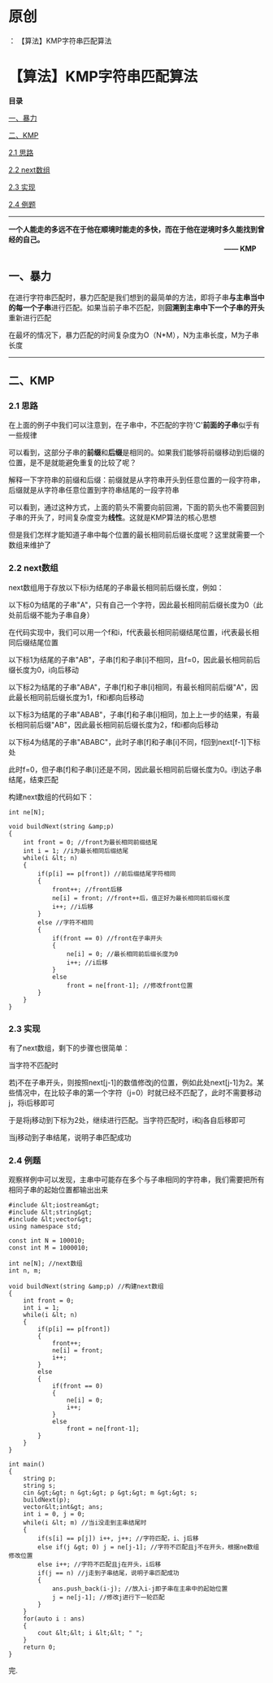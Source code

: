 # 原创
：  【算法】KMP字符串匹配算法

# 【算法】KMP字符串匹配算法

**目录**

[一、暴力](#%E4%B8%80%E3%80%81%E6%9A%B4%E5%8A%9B)

[二、KMP](#%E4%BA%8C%E3%80%81KMP)

[2.1 思路](#2.1%20%E6%80%9D%E8%B7%AF)

[2.2 next数组](#2.2%20next%E6%95%B0%E7%BB%84)

[2.3 实现](#2.3%20%E5%AE%9E%E7%8E%B0)

[2.4 例题](#2.4%20%E4%BE%8B%E9%A2%98)

---


> 
**一个人能走的多远不在于他在顺境时能走的多快，而在于他在逆境时多久能找到曾经的自己。<br/>                                                                                                                                 —— KMP**


## 一、暴力

在进行字符串匹配时，暴力匹配是我们想到的最简单的方法，即将子串**与主串当中的每一个子串**进行匹配。如果当前子串不匹配，则**回溯到主串中下一个子串的开头**重新进行匹配

在最坏的情况下，暴力匹配的时间复杂度为O（N*M），N为主串长度，M为子串长度

---


## 二、KMP

### 2.1 思路

在上面的例子中我们可以注意到，在子串中，不匹配的字符'C'**前面的子串**似乎有一些规律

可以看到，这部分子串的**前缀**和**后缀**是相同的。如果我们能够将前缀移动到后缀的位置，是不是就能避免重复的比较了呢？

> 
解释一下字符串的前缀和后缀：前缀就是从字符串开头到任意位置的一段字符串，后缀就是从字符串任意位置到字符串结尾的一段字符串


可以看到，通过这种方式，上面的箭头不需要向前回溯，下面的箭头也不需要回到子串的开头了，时间复杂度变为**线性**。这就是KMP算法的核心思想

但是我们怎样才能知道子串中每个位置的最长相同前后缀长度呢？这里就需要一个数组来维护了

### 2.2 next数组

next数组用于存放以下标i为结尾的子串最长相同前后缀长度，例如：

以下标0为结尾的子串"A"，只有自己一个字符，因此最长相同前后缀长度为0（此处前后缀不能为子串自身）

在代码实现中，我们可以用一个f和i，f代表最长相同前缀结尾位置，i代表最长相同后缀结尾位置

以下标1为结尾的子串"AB"，子串[f]和子串[i]不相同，且f=0，因此最长相同前后缀长度为0，i向后移动

以下标2为结尾的子串"ABA"，子串[f]和子串[i]相同，有最长相同前后缀"A"，因此最长相同前后缀长度为1，f和i都向后移动

以下标3为结尾的子串"ABAB"，子串[f]和子串[i]相同，加上上一步的结果，有最长相同前后缀"AB"，因此最长相同前后缀长度为2，f和i都向后移动

以下标4为结尾的子串"ABABC"，此时子串[f]和子串[i]不同，f回到next[f-1]下标处

此时f=0，但子串[f]和子串[i]还是不同，因此最长相同前后缀长度为0。i到达子串结尾，结束匹配

构建next数组的代码如下：

```
int ne[N];

void buildNext(string &amp;p)
{
    int front = 0; //front为最长相同前缀结尾
    int i = 1; //i为最长相同后缀结尾
    while(i &lt; n)
    {
        if(p[i] == p[front]) //前后缀结尾字符相同
        { 
            front++; //front后移
            ne[i] = front; //front++后，值正好为最长相同前后缀长度
            i++; //i后移
        }
        else //字符不相同
        {
            if(front == 0) //front在子串开头
            {
                ne[i] = 0; //最长相同前后缀长度为0
                i++; //i后移
            }
            else
                front = ne[front-1]; //修改front位置
        }
    }
}
```

### 2.3 实现

有了next数组，剩下的步骤也很简单：

当字符不匹配时

若j不在子串开头，则按照next[j-1]的数值修改j的位置，例如此处next[j-1]为2。某些情况中，在比较子串的第一个字符（j=0）时就已经不匹配了，此时不需要移动j，将i后移即可

于是将j移动到下标为2处，继续进行匹配。当字符匹配时，i和j各自后移即可

当j移动到子串结尾，说明子串匹配成功

### 2.4 例题

观察样例中可以发现，主串中可能存在多个与子串相同的字符串，我们需要把所有相同子串的起始位置都输出出来

```
#include &lt;iostream&gt;
#include &lt;string&gt;
#include &lt;vector&gt;
using namespace std;

const int N = 100010;
const int M = 1000010;

int ne[N]; //next数组
int n, m;

void buildNext(string &amp;p) //构建next数组
{
    int front = 0;
    int i = 1;
    while(i &lt; n)
    {
        if(p[i] == p[front])
        {
            front++;
            ne[i] = front;
            i++;
        }
        else
        {
            if(front == 0)
            {
                ne[i] = 0;
                i++;
            }
            else
                front = ne[front-1];
        }
    }
}

int main()
{
    string p;
    string s;
    cin &gt;&gt; n &gt;&gt; p &gt;&gt; m &gt;&gt; s;
    buildNext(p);
    vector&lt;int&gt; ans;
    int i = 0, j = 0;
    while(i &lt; m) //当i没走到主串结尾时
    {
        if(s[i] == p[j]) i++, j++; //字符匹配，i、j后移
        else if(j &gt; 0) j = ne[j-1]; //字符不匹配且j不在开头，根据ne数组修改位置
        else i++; //字符不匹配且j在开头，i后移
        if(j == n) //j走到子串结尾，说明子串匹配成功
        {
            ans.push_back(i-j); //放入i-j即子串在主串中的起始位置
            j = ne[j-1]; //修改j进行下一轮匹配
        }
    }
    for(auto i : ans)
    {
        cout &lt;&lt; i &lt;&lt; " ";
    }
    return 0;
}
```

完.

